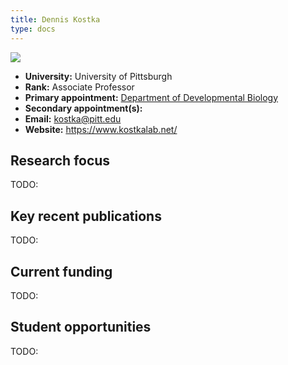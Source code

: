 ```yaml
---
title: Dennis Kostka
type: docs
---
```


![](https://www.isb.pitt.edu/sites/default/files/person-images/kosta%20updated%20pic.png)

-   **University:** University of Pittsburgh
-   **Rank:** Associate Professor
-   **Primary appointment:** [Department of Developmental Biology](https://www.devbio.pitt.edu/)
-   **Secondary appointment(s):**
-   **Email:** <kostka@pitt.edu>
-   **Website:** <https://www.kostkalab.net/>

## Research focus

TODO:

## Key recent publications

TODO:

## Current funding

TODO:

## Student opportunities

TODO:
